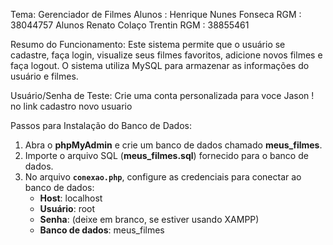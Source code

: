  Tema: Gerenciador de Filmes
 Alunos : Henrique Nunes Fonseca RGM : 38044757
 Alunos Renato Colaço Trentin  RGM :  38855461

 Resumo do Funcionamento:
Este sistema permite que o usuário se cadastre, faça login, visualize seus filmes favoritos, adicione novos filmes e faça logout. O sistema utiliza MySQL para armazenar as informações do usuário e filmes.

 Usuário/Senha de Teste:
Crie uma conta personalizada para voce Jason !
no link cadastro novo usuario

Passos para Instalação do Banco de Dados:
1. Abra o **phpMyAdmin** e crie um banco de dados chamado **meus_filmes**.
2. Importe o arquivo SQL (**meus_filmes.sql**) fornecido para o banco de dados.
3. No arquivo **`conexao.php`**, configure as credenciais para conectar ao banco de dados:
   - **Host**: localhost
   - **Usuário**: root
   - **Senha**: (deixe em branco, se estiver usando XAMPP)
   - **Banco de dados**: meus_filmes
